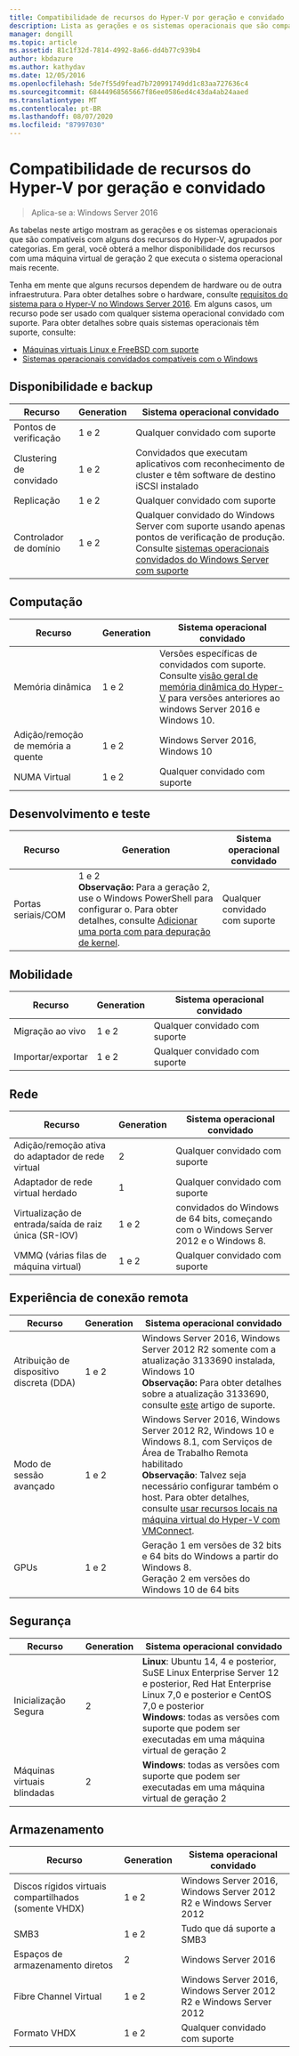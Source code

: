 ```yaml
---
title: Compatibilidade de recursos do Hyper-V por geração e convidado
description: Lista as gerações e os sistemas operacionais que são compatíveis com os principais recursos do Hyper-V
manager: dongill
ms.topic: article
ms.assetid: 81c1f32d-7814-4992-8a66-dd4b77c939b4
author: kbdazure
ms.author: kathydav
ms.date: 12/05/2016
ms.openlocfilehash: 5de7f55d9fead7b720991749dd1c83aa727636c4
ms.sourcegitcommit: 68444968565667f86ee0586ed4c43da4ab24aaed
ms.translationtype: MT
ms.contentlocale: pt-BR
ms.lasthandoff: 08/07/2020
ms.locfileid: "87997030"
---
```

# <a name="hyper-v-feature-compatibility-by-generation-and-guest"></a>Compatibilidade de recursos do Hyper-V por geração e convidado

>Aplica-se a: Windows Server 2016

As tabelas neste artigo mostram as gerações e os sistemas operacionais que são compatíveis com alguns dos recursos do Hyper-V, agrupados por categorias. Em geral, você obterá a melhor disponibilidade dos recursos com uma máquina virtual de geração 2 que executa o sistema operacional mais recente.

Tenha em mente que alguns recursos dependem de hardware ou de outra infraestrutura. Para obter detalhes sobre o hardware, consulte [requisitos do sistema para o Hyper-V no Windows Server 2016](System-requirements-for-Hyper-V-on-Windows.md). Em alguns casos, um recurso pode ser usado com qualquer sistema operacional convidado com suporte. Para obter detalhes sobre quais sistemas operacionais têm suporte, consulte:

* [Máquinas virtuais Linux e FreeBSD com suporte](Supported-Linux-and-FreeBSD-virtual-machines-for-Hyper-V-on-Windows.md)
* [Sistemas operacionais convidados compatíveis com o Windows](Supported-Windows-guest-operating-systems-for-Hyper-V-on-Windows.md)

## <a name="availability-and-backup"></a>Disponibilidade e backup

Recurso  | Generation | Sistema operacional convidado
------------- | ------------- | -----------
Pontos de verificação | 1 e 2 | Qualquer convidado com suporte
Clustering de convidado | 1 e 2 | Convidados que executam aplicativos com reconhecimento de cluster e têm software de destino iSCSI instalado
Replicação | 1 e 2 | Qualquer convidado com suporte
Controlador de domínio | 1 e 2 | Qualquer convidado do Windows Server com suporte usando apenas pontos de verificação de produção. Consulte [sistemas operacionais convidados do Windows Server com suporte](./supported-windows-guest-operating-systems-for-hyper-v-on-windows.md#supported-windows-server-guest-operating-systems)

## <a name="compute"></a>Computação

Recurso  | Generation | Sistema operacional convidado
------------- | ------------- | -----------
Memória dinâmica | 1 e 2 | Versões específicas de convidados com suporte. Consulte [visão geral de memória dinâmica do Hyper-V](/previous-versions/windows/it-pro/windows-server-2012-R2-and-2012/hh831766(v=ws.11)) para versões anteriores ao windows Server 2016 e Windows 10.
Adição/remoção de memória a quente | 1 e 2 | Windows Server 2016, Windows 10
NUMA Virtual | 1 e 2 | Qualquer convidado com suporte

## <a name="development-and-test"></a>Desenvolvimento e teste
Recurso  | Generation | Sistema operacional convidado
------------- | ------------- | -----------
Portas seriais/COM | 1 e 2 <br>**Observação:** Para a geração 2, use o Windows PowerShell para configurar o. Para obter detalhes, consulte [Adicionar uma porta com para depuração de kernel](./plan/should-i-create-a-generation-1-or-2-virtual-machine-in-hyper-v.md#add-a-com-port-for-kernel-debugging). | Qualquer convidado com suporte

## <a name="mobility"></a>Mobilidade

Recurso  | Generation | Sistema operacional convidado
------------- | ------------- | -----------
Migração ao vivo  | 1 e 2 |  Qualquer convidado com suporte
Importar/exportar | 1 e 2 |  Qualquer convidado com suporte

## <a name="networking"></a>Rede

Recurso  | Generation | Sistema operacional convidado
------------- | ------------- | -----------
Adição/remoção ativa do adaptador de rede virtual | 2 | Qualquer convidado com suporte
Adaptador de rede virtual herdado | 1 | Qualquer convidado com suporte
Virtualização de entrada/saída de raiz única (SR-IOV) | 1 e 2 | convidados do Windows de 64 bits, começando com o Windows Server 2012 e o Windows 8.
VMMQ (várias filas de máquina virtual) | 1 e 2  | Qualquer convidado com suporte

## <a name="remote-connection-experience"></a>Experiência de conexão remota

Recurso  | Generation | Sistema operacional convidado
------------- | ------------- | -----------
Atribuição de dispositivo discreta (DDA) | 1 e 2 | Windows Server 2016, Windows Server 2012 R2 somente com a atualização 3133690 instalada, Windows 10 <br> **Observação:** Para obter detalhes sobre a atualização 3133690, consulte [este](https://support.microsoft.com/kb/3133690) artigo de suporte.
Modo de sessão avançado | 1 e 2 | Windows Server 2016, Windows Server 2012 R2, Windows 10 e Windows 8.1, com Serviços de Área de Trabalho Remota habilitado <br>**Observação**: Talvez seja necessário configurar também o host. Para obter detalhes, consulte [usar recursos locais na máquina virtual do Hyper-V com VMConnect](./learn-more/Use-local-resources-on-Hyper-V-virtual-machine-with-VMConnect.md).
GPUs | 1 e 2 | Geração 1 em versões de 32 bits e 64 bits do Windows a partir do Windows 8. <br> Geração 2 em versões do Windows 10 de 64 bits

## <a name="security"></a>Segurança

Recurso  | Generation | Sistema operacional convidado
------------- | ------------- | -----------
Inicialização Segura | 2 | **Linux**: Ubuntu 14, 4 e posterior, SuSE Linux Enterprise Server 12 e posterior, Red Hat Enterprise Linux 7,0 e posterior e CentOS 7,0 e posterior<br>**Windows**: todas as versões com suporte que podem ser executadas em uma máquina virtual de geração 2
Máquinas virtuais blindadas | 2 | **Windows**: todas as versões com suporte que podem ser executadas em uma máquina virtual de geração 2

## <a name="storage"></a>Armazenamento

Recurso  | Generation | Sistema operacional convidado
------------- | ------------- | -----------
Discos rígidos virtuais compartilhados (somente VHDX) | 1 e 2  | Windows Server 2016, Windows Server 2012 R2 e Windows Server 2012
SMB3 | 1 e 2 | Tudo que dá suporte a SMB3
Espaços de armazenamento diretos | 2 | Windows Server 2016
Fibre Channel Virtual | 1 e 2 | Windows Server 2016, Windows Server 2012 R2 e Windows Server 2012
Formato VHDX | 1 e 2 | Qualquer convidado com suporte